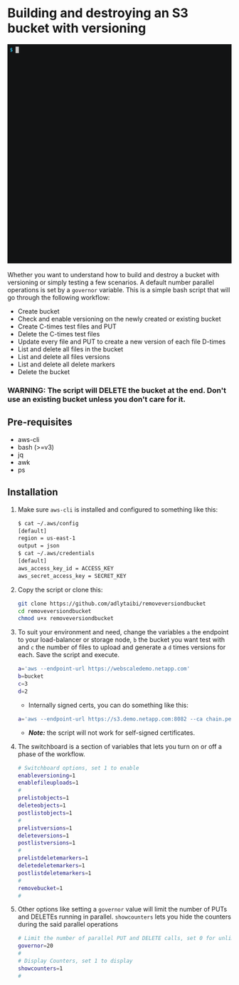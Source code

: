 Building and destroying an S3 bucket with versioning
====================================================

![](https://raw.githubusercontent.com/adlytaibi/ss/master/removeversiondbucket/removeversiondbucket.gif)

Whether you want to understand how to build and destroy a bucket with versioning or simply testing a few scenarios. A default number parallel operations is set by a `governor` variable.
This is a simple bash script that will go through the following workflow:
- Create bucket
- Check and enable versioning on the newly created or existing bucket
- Create C-times test files and PUT
- Delete the C-times test files
- Update every file and PUT to create a new version of each file D-times
- List and delete all files in the bucket
- List and delete all files versions
- List and delete all delete markers
- Delete the bucket
 
### WARNING: The script will **DELETE** the bucket at the end. Don't use an existing bucket unless you don't care for it.

Pre-requisites
--------------

* aws-cli
* bash (>=v3)
* jq 
* awk 
* ps 

Installation
------------

1. Make sure `aws-cli` is installed and configured to something like this:

   ```bash
   $ cat ~/.aws/config 
   [default]
   region = us-east-1
   output = json
   $ cat ~/.aws/credentials 
   [default]
   aws_access_key_id = ACCESS_KEY
   aws_secret_access_key = SECRET_KEY
   ```

2. Copy the script or clone this:

   ```bash
   git clone https://github.com/adlytaibi/removeversiondbucket
   cd removeversiondbucket
   chmod u+x removeversiondbucket
   ```

3. To suit your environment and need, change the variables `a` the endpoint to your load-balancer or storage node, `b` the bucket you want test with and `c` the number of files to upload and generate a `d` times versions for each. Save the script and execute.

   ```bash
   a='aws --endpoint-url https://webscaledemo.netapp.com'
   b=bucket
   c=3
   d=2
   ```
   * Internally signed certs, you can do something like this:
   ```bash
   a='aws --endpoint-url https://s3.demo.netapp.com:8082 --ca chain.pem'
   ```

   * **_Note:_** the script will not work for self-signed certificates.

4. The switchboard is a section of variables that lets you turn on or off a phase of the workflow.

   ```bash
   # Switchboard options, set 1 to enable
   enableversioning=1
   enablefileuploads=1
   #
   prelistobjects=1
   deleteobjects=1
   postlistobjects=1
   #
   prelistversions=1
   deleteversions=1
   postlistversions=1
   #
   prelistdeletemarkers=1
   deletedeletemarkers=1
   postlistdeletemarkers=1
   #
   removebucket=1
   #
   ```

5. Other options like setting a `governor` value will limit the number of PUTs and DELETEs running in parallel. `showcounters` lets you hide the counters during the said parallel operations
   ```bash
   # Limit the number of parallel PUT and DELETE calls, set 0 for unlimited
   governor=20
   #
   # Display Counters, set 1 to display
   showcounters=1
   #
   ```
